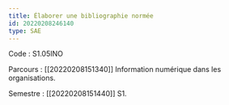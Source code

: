 ```yaml
---
title: Élaborer une bibliographie normée
id: 20220208246140
type: SAE
---
```


Code : S1.05INO

Parcours : [[20220208151340]] Information numérique dans les organisations.

Semestre : [[20220208151440]] S1.